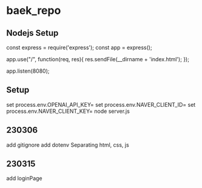 # baek_repo

## Nodejs Setup

const express = require('express');
const app = express();

app.use("/", function(req, res){
res.sendFile(\_\_dirname + 'index.html');
});

app.listen(8080);

## Setup

set process.env.OPENAI_API_KEY=
set process.env.NAVER_CLIENT_ID=
set process.env.NAVER_CLIENT_KEY=
node server.js

## 230306

add gitignore
add dotenv
Separating html, css, js

## 230315

add loginPage
